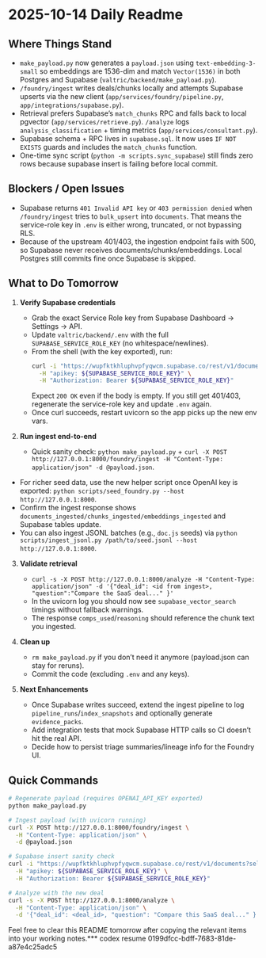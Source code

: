 # 2025-10-14 Daily Readme

## Where Things Stand
- `make_payload.py` now generates a `payload.json` using `text-embedding-3-small` so embeddings are 1536-dim and match `Vector(1536)` in both Postgres and Supabase (`valtric/backend/make_payload.py`).
- `/foundry/ingest` writes deals/chunks locally and attempts Supabase upserts via the new client (`app/services/foundry/pipeline.py`, `app/integrations/supabase.py`).
- Retrieval prefers Supabase’s `match_chunks` RPC and falls back to local pgvector (`app/services/retrieve.py`). `/analyze` logs `analysis_classification` + timing metrics (`app/services/consultant.py`).
- Supabase schema + RPC lives in `supabase.sql`. It now uses `IF NOT EXISTS` guards and includes the `match_chunks` function.
- One-time sync script (`python -m scripts.sync_supabase`) still finds zero rows because supabase insert is failing before local commit.

## Blockers / Open Issues
- Supabase returns `401 Invalid API key` or `403 permission denied` when `/foundry/ingest` tries to `bulk_upsert` into `documents`. That means the service-role key in `.env` is either wrong, truncated, or not bypassing RLS.
- Because of the upstream 401/403, the ingestion endpoint fails with 500, so Supabase never receives documents/chunks/embeddings. Local Postgres still commits fine once Supabase is skipped.

## What to Do Tomorrow
1. **Verify Supabase credentials**
   - Grab the exact Service Role key from Supabase Dashboard → Settings → API.
   - Update `valtric/backend/.env` with the full `SUPABASE_SERVICE_ROLE_KEY` (no whitespace/newlines).
   - From the shell (with the key exported), run:
     ```bash
     curl -i "https://wupfktkhluphvpfyqwcm.supabase.co/rest/v1/documents?select=id&limit=1" \
       -H "apikey: ${SUPABASE_SERVICE_ROLE_KEY}" \
       -H "Authorization: Bearer ${SUPABASE_SERVICE_ROLE_KEY}"
     ```
     Expect `200 OK` even if the body is empty. If you still get 401/403, regenerate the service-role key and update `.env` again.
   - Once curl succeeds, restart uvicorn so the app picks up the new env vars.

2. **Run ingest end-to-end**
   - Quick sanity check: `python make_payload.py` + `curl -X POST http://127.0.0.1:8000/foundry/ingest -H "Content-Type: application/json" -d @payload.json`.
- For richer seed data, use the new helper script once OpenAI key is exported: `python scripts/seed_foundry.py --host http://127.0.0.1:8000`.
- Confirm the ingest response shows `documents_ingested/chunks_ingested/embeddings_ingested` and Supabase tables update.
- You can also ingest JSONL batches (e.g., `doc.js` seeds) via `python scripts/ingest_jsonl.py /path/to/seed.jsonl --host http://127.0.0.1:8000`.

3. **Validate retrieval**
   - `curl -s -X POST http://127.0.0.1:8000/analyze -H "Content-Type: application/json" -d '{"deal_id": <id from ingest>, "question":"Compare the SaaS deal..." }'`
   - In the uvicorn log you should now see `supabase_vector_search` timings without fallback warnings.
   - The response `comps_used`/`reasoning` should reference the chunk text you ingested.

4. **Clean up**
   - `rm make_payload.py` if you don’t need it anymore (payload.json can stay for reruns).
   - Commit the code (excluding `.env` and any keys).

5. **Next Enhancements**
   - Once Supabase writes succeed, extend the ingest pipeline to log `pipeline_runs`/`index_snapshots` and optionally generate `evidence_packs`.
   - Add integration tests that mock Supabase HTTP calls so CI doesn’t hit the real API.
   - Decide how to persist triage summaries/lineage info for the Foundry UI.

## Quick Commands
```bash
# Regenerate payload (requires OPENAI_API_KEY exported)
python make_payload.py

# Ingest payload (with uvicorn running)
curl -X POST http://127.0.0.1:8000/foundry/ingest \
  -H "Content-Type: application/json" \
  -d @payload.json

# Supabase insert sanity check
curl -i "https://wupfktkhluphvpfyqwcm.supabase.co/rest/v1/documents?select=id&limit=1" \
  -H "apikey: ${SUPABASE_SERVICE_ROLE_KEY}" \
  -H "Authorization: Bearer ${SUPABASE_SERVICE_ROLE_KEY}"

# Analyze with the new deal
curl -s -X POST http://127.0.0.1:8000/analyze \
  -H "Content-Type: application/json" \
  -d '{"deal_id": <deal_id>, "question": "Compare this SaaS deal..." }'
```

Feel free to clear this README tomorrow after copying the relevant items into your working notes.***
codex resume 0199dfcc-bdff-7683-81de-a87e4c25adc5
